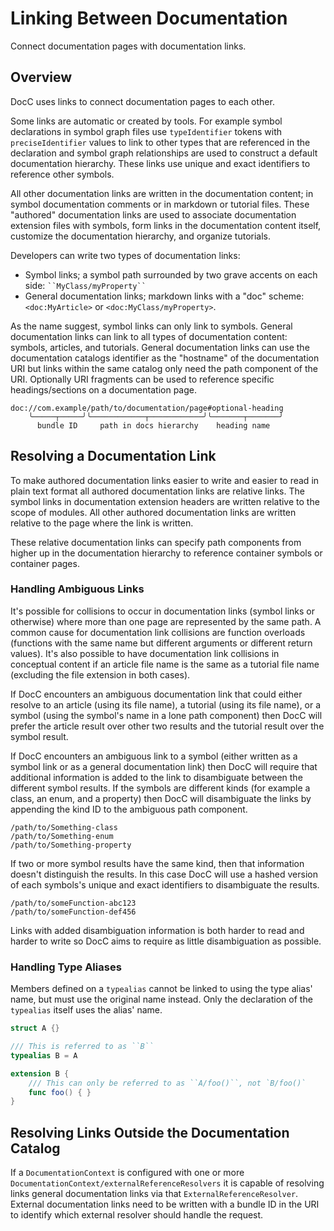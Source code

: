# Linking Between Documentation

Connect documentation pages with documentation links.

## Overview

DocC uses links to connect documentation pages to each other. 

Some links are automatic or created by tools. For example symbol declarations in symbol graph files use `typeIdentifier` tokens with `preciseIdentifier` values to link to other types that are referenced in the declaration and symbol graph relationships are used to construct a default documentation hierarchy. These links use unique and exact identifiers to reference other symbols. 

All other documentation links are written in the documentation content; in symbol documentation comments or in markdown or tutorial files. These "authored" documentation links are used to associate documentation extension files with symbols, form links in the documentation content itself, customize the documentation hierarchy, and organize tutorials. 

Developers can write two types of documentation links:
 - Symbol links; a symbol path surrounded by two grave accents on each side: ` ``MyClass/myProperty`` `
 - General documentation links; markdown links with a "doc" scheme: `<doc:MyArticle>` or `<doc:MyClass/myProperty>`.

As the name suggest, symbol links can only link to symbols. General documentation links can link to all types of documentation content: symbols, articles, and tutorials. General documentation links can use the documentation catalogs identifier as the "hostname" of the documentation URI but links within the same catalog only need the path component of the URI. Optionally URI fragments can be used to reference specific headings/sections on a documentation page.

```
doc://com.example/path/to/documentation/page#optional-heading
    ╰─────┬─────╯╰────────────┬────────────╯╰───────┬───────╯
      bundle ID     path in docs hierarchy    heading name 
```

## Resolving a Documentation Link

To make authored documentation links easier to write and easier to read in plain text format all authored documentation links are relative links. The symbol links in documentation extension headers are written relative to the scope of modules. All other authored documentation links are written relative to the page where the link is written. 

These relative documentation links can specify path components from higher up in the documentation hierarchy to reference container symbols or container pages.

### Handling Ambiguous Links

It's possible for collisions to occur in documentation links (symbol links or otherwise) where more than one page are represented by the same path. A common cause for documentation link collisions are function overloads (functions with the same name but different arguments or different return values). It's also possible to have documentation link collisions in conceptual content if an article file name is the same as a tutorial file name (excluding the file extension in both cases).

If DocC encounters an ambiguous documentation link that could either resolve to an article (using its file name), a tutorial (using its file name), or a symbol (using the symbol's name in a lone path component) then DocC will prefer the article result over other two results and the tutorial result over the symbol result.

If DocC encounters an ambiguous link to a symbol (either written as a symbol link or as a general documentation link) then DocC will require that additional information is added to the link to disambiguate between the different symbol results. If the symbols are different kinds (for example a class, an enum, and a property) then DocC will disambiguate the links by appending the kind ID to the ambiguous path component. 

```
/path/to/Something-class
/path/to/Something-enum
/path/to/Something-property
```


If two or more symbol results have the same kind, then that information doesn't distinguish the results. In this case DocC will use a hashed version of each symbols's unique and exact identifiers to disambiguate the results. 

```
/path/to/someFunction-abc123
/path/to/someFunction-def456
```

Links with added disambiguation information is both harder to read and harder to write so DocC aims to require as little disambiguation as possible. 

### Handling Type Aliases

Members defined on a `typealias` cannot be linked to using the type alias' name, but must use the original name instead. Only the declaration of the `typealias` itself uses the alias' name.

```swift
struct A {}

/// This is referred to as ``B``
typealias B = A

extension B {
    /// This can only be referred to as ``A/foo()``, not `B/foo()`
    func foo() { }
}
```

## Resolving Links Outside the Documentation Catalog

If a ``DocumentationContext`` is configured with one or more ``DocumentationContext/externalReferenceResolvers`` it is capable of resolving links general documentation links via that ``ExternalReferenceResolver``. External documentation links need to be written with a bundle ID in the URI to identify which external resolver should handle the request.

<!-- Copyright (c) 2022 Apple Inc and the Swift Project authors. All Rights Reserved. -->
